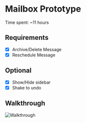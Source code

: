 # Mailbox Prototype

Time spent: ~11 hours

## Requirements

- [x] Archive/Delete Message
- [x] Reschedule Message

## Optional

- [x] Show/Hide sidebar
- [x] Shake to undo

## Walkthrough

![Walkthrough](demo.gif)
